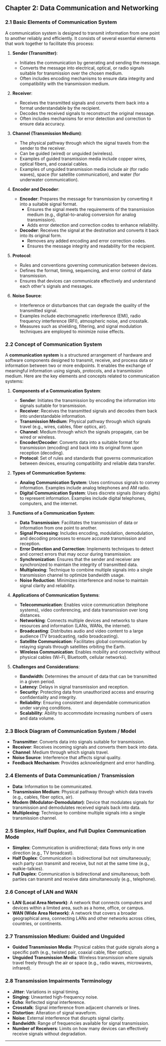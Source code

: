 ## Chapter 2: Data Communication and Networking

### 2.1 Basic Elements of Communication System

A communication system is designed to transmit information from one point to another reliably and efficiently. It consists of several essential elements that work together to facilitate this process:

1. **Sender (Transmitter)**:
   - Initiates the communication by generating and sending the message.
   - Converts the message into electrical, optical, or radio signals suitable for transmission over the chosen medium.
   - Often includes encoding mechanisms to ensure data integrity and compatibility with the transmission medium.

2. **Receiver**:
   - Receives the transmitted signals and converts them back into a format understandable by the recipient.
   - Decodes the received signals to reconstruct the original message.
   - Often includes mechanisms for error detection and correction to ensure data accuracy.

3. **Channel (Transmission Medium)**:
   - The physical pathway through which the signal travels from the sender to the receiver.
   - Can be guided (wired) or unguided (wireless).
   - Examples of guided transmission media include copper wires, optical fibers, and coaxial cables.
   - Examples of unguided transmission media include air (for radio waves), space (for satellite communication), and water (for underwater communication).

4. **Encoder and Decoder**:
   - **Encoder**: Prepares the message for transmission by converting it into a suitable signal format.
     - Ensures the signal meets the requirements of the transmission medium (e.g., digital-to-analog conversion for analog transmission).
     - Adds error detection and correction codes to enhance reliability.
   - **Decoder**: Receives the signal at the destination and converts it back into its original form.
     - Removes any added encoding and error correction codes.
     - Ensures the message integrity and readability for the recipient.

5. **Protocol**:
   - Rules and conventions governing communication between devices.
   - Defines the format, timing, sequencing, and error control of data transmission.
   - Ensures that devices can communicate effectively and understand each other's signals and messages.

6. **Noise Source**:
   - Interference or disturbances that can degrade the quality of the transmitted signal.
   - Examples include electromagnetic interference (EMI), radio frequency interference (RFI), atmospheric noise, and crosstalk.
   - Measures such as shielding, filtering, and signal modulation techniques are employed to minimize noise effects.


### 2.2 Concept of Communication System

A **communication system** is a structured arrangement of hardware and software components designed to transmit, receive, and process data or information between two or more endpoints. It enables the exchange of meaningful information using signals, protocols, and a transmission medium. Here are the key elements and concepts related to communication systems:

1. **Components of a Communication System**:
   - **Sender**: Initiates the transmission by encoding the information into signals suitable for transmission.
   - **Receiver**: Receives the transmitted signals and decodes them back into understandable information.
   - **Transmission Medium**: Physical pathway through which signals travel (e.g., wires, cables, fiber optics, air).
   - **Channel**: Medium through which the signals propagate, can be wired or wireless.
   - **Encoder/Decoder**: Converts data into a suitable format for transmission (encoding) and back into its original form upon reception (decoding).
   - **Protocol**: Set of rules and standards that governs communication between devices, ensuring compatibility and reliable data transfer.

2. **Types of Communication Systems**:
   - **Analog Communication System**: Uses continuous signals to convey information. Examples include analog telephones and AM radio.
   - **Digital Communication System**: Uses discrete signals (binary digits) to represent information. Examples include digital telephones, computers, and the internet.

3. **Functions of a Communication System**:
   - **Data Transmission**: Facilitates the transmission of data or information from one point to another.
   - **Signal Processing**: Includes encoding, modulation, demodulation, and decoding processes to ensure accurate transmission and reception.
   - **Error Detection and Correction**: Implements techniques to detect and correct errors that may occur during transmission.
   - **Synchronization**: Ensures that the sender and receiver are synchronized to maintain the integrity of transmitted data.
   - **Multiplexing**: Technique to combine multiple signals into a single transmission channel to optimize bandwidth usage.
   - **Noise Reduction**: Minimizes interference and noise to maintain signal clarity and reliability.

4. **Applications of Communication Systems**:
   - **Telecommunication**: Enables voice communication (telephone systems), video conferencing, and data transmission over long distances.
   - **Networking**: Connects multiple devices and networks to share resources and information (LANs, WANs, the internet).
   - **Broadcasting**: Distributes audio and video content to a large audience (TV broadcasting, radio broadcasting).
   - **Satellite Communication**: Facilitates global communication by relaying signals through satellites orbiting the Earth.
   - **Wireless Communication**: Enables mobility and connectivity without physical cables (Wi-Fi, Bluetooth, cellular networks).

5. **Challenges and Considerations**:
   - **Bandwidth**: Determines the amount of data that can be transmitted in a given period.
   - **Latency**: Delays in signal transmission and reception.
   - **Security**: Protecting data from unauthorized access and ensuring confidentiality and integrity.
   - **Reliability**: Ensuring consistent and dependable communication under varying conditions.
   - **Scalability**: Ability to accommodate increasing numbers of users and data volume.


### 2.3 Block Diagram of Communication System / Model
- **Transmitter**: Converts data into signals suitable for transmission.
- **Receiver**: Receives incoming signals and converts them back into data.
- **Channel**: Medium through which signals travel.
- **Noise Source**: Interference that affects signal quality.
- **Feedback Mechanism**: Provides acknowledgment and error handling.

### 2.4 Elements of Data Communication / Transmission
- **Data**: Information to be communicated.
- **Transmission Medium**: Physical pathway through which data travels (e.g., cables, fiber optics, air).
- **Modem (Modulator-Demodulator)**: Device that modulates signals for transmission and demodulates received signals back into data.
- **Multiplexing**: Technique to combine multiple signals into a single transmission channel.

### 2.5 Simplex, Half Duplex, and Full Duplex Communication Mode
- **Simplex**: Communication is unidirectional; data flows only in one direction (e.g., TV broadcast).
- **Half Duplex**: Communication is bidirectional but not simultaneously; each party can transmit and receive, but not at the same time (e.g., walkie-talkies).
- **Full Duplex**: Communication is bidirectional and simultaneous; both parties can transmit and receive data simultaneously (e.g., telephone).

### 2.6 Concept of LAN and WAN
- **LAN (Local Area Network)**: A network that connects computers and devices within a limited area, such as a home, office, or campus.
- **WAN (Wide Area Network)**: A network that covers a broader geographical area, connecting LANs and other networks across cities, countries, or continents.

### 2.7 Transmission Medium: Guided and Unguided
- **Guided Transmission Media**: Physical cables that guide signals along a specific path (e.g., twisted pair, coaxial cable, fiber optics).
- **Unguided Transmission Media**: Wireless transmission where signals travel freely through the air or space (e.g., radio waves, microwaves, infrared).

### 2.8 Transmission Impairments Terminology
- **Jitter**: Variations in signal timing.
- **Singing**: Unwanted high-frequency noise.
- **Echo**: Reflected signal interference.
- **Crosstalk**: Signal interference from adjacent channels or lines.
- **Distortion**: Alteration of signal waveform.
- **Noise**: External interference that disrupts signal clarity.
- **Bandwidth**: Range of frequencies available for signal transmission.
- **Number of Receivers**: Limits on how many devices can effectively receive signals without degradation.

---


